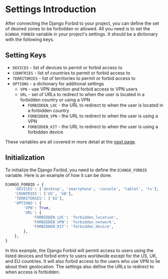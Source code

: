 # Settings Introduction

After connecting the Django Forbid to your project, you can define the set of desired zones to be forbidden or allowed.
All you need is to set the `DJANGO_FORBID` variable in your project's settings. It should be a dictionary with the
following keys.

## Setting Keys

- `DEVICES` - list of devices to permit or forbid access to
- `COUNTRIES` - list of countries to permit or forbid access to
- `TERRITORIES` - list of territories to permit or forbid access to
- `OPTIONS` - a dictionary for additional settings
    - `VPN` - use VPN detection and forbid access to VPN users
    - `URL` - set of URLs to redirect to when the user is located in a forbidden country or using a VPN
        - `FORBIDDEN_LOC` - the URL to redirect to when the user is located in a forbidden country
        - `FORBIDDEN_VPN` - the URL to redirect to when the user is using a VPN
        - `FORBIDDEN_KIT` - the URL to redirect to when the user is using a forbidden device

These variables are all covered in more detail at the [next page](./variables.md).

## Initialization

To initialize the Django Forbid, you need to define the `DJANGO_FORBID` variable. Here is an example of how it can be
done.

```python
DJANGO_FORBID = {
    'DEVICES': ['desktop', 'smartphone', 'console', 'tablet', 'tv'],
    'COUNTRIES': ['US', 'GB'],
    'TERRITORIES': ['EU'],
    'OPTIONS': {
        'VPN': True,
        'URL': {
            'FORBIDDEN_LOC': 'forbidden_location',
            'FORBIDDEN_VPN': 'forbidden_network',
            'FORBIDDEN_KIT': 'forbidden_device',
        },
    },
}
```

In this example, the Django Forbid will permit access to users using the listed devices and forbid entry to users
worldwide except for the US, UK, and EU countries. It will also forbid access to the users who use VPN to lie about
their geolocation. The settings also define the URLs to redirect to when access is forbidden.
